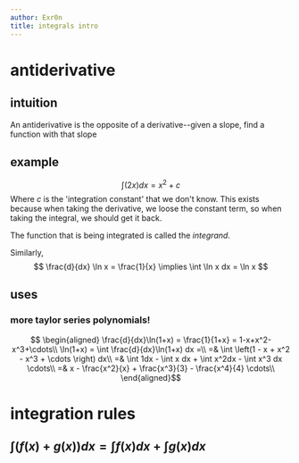 ```yaml
---
author: Exr0n
title: integrals intro
---
```


# antiderivative

## intuition

An antiderivative is the opposite of a derivative--given a slope, find a
function with that slope

## example

$$ \int (2x) dx = x^2 + c $$ Where $c$ is the \'integration constant\'
that we don\'t know. This exists because when taking the derivative, we
loose the constant term, so when taking the integral, we should get it
back.

The function that is being integrated is called the *integrand*.

Similarly,
$$ \frac{d}{dx} \ln x = \frac{1}{x} \implies \int \ln x dx = \ln x $$

## uses

### more taylor series polynomials!

$$ \begin{aligned}
\frac{d}{dx}\ln(1+x) = \frac{1}{1+x} = 1-x+x^2-x^3+\cdots\\
\ln(1+x) = \int \frac{d}{dx}\ln(1+x) dx =\\
=& \int \left(1 - x + x^2 - x^3 + \cdots \right) dx\\
=& \int 1dx - \int x dx + \int x^2dx - \int x^3 dx \cdots\\
=& x - \frac{x^2}{x} + \frac{x^3}{3} - \frac{x^4}{4} \cdots\\
\end{aligned}$$

# integration rules

## $\int \left(f(x) + g(x)\right) dx = \int f(x)dx + \int g(x)dx$
